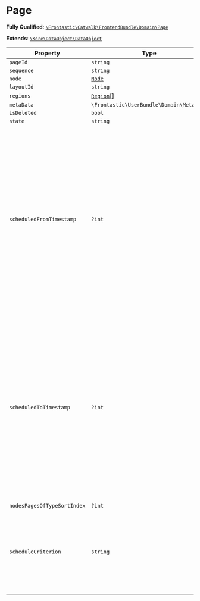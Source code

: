 #  Page

**Fully Qualified**: [`\Frontastic\Catwalk\FrontendBundle\Domain\Page`](../../../../src/php/FrontendBundle/Domain/Page.php)

**Extends**: [`\Kore\DataObject\DataObject`](https://github.com/kore/DataObject)

Property|Type|Default|Description
--------|----|-------|-----------
`pageId`|`string`||
`sequence`|`string`||
`node`|[`Node`](Node.md)||
`layoutId`|`string`||
`regions`|[`Region`](Region.md)[]|`[]`|
`metaData`|`\Frontastic\UserBundle\Domain\MetaData`||
`isDeleted`|`bool`|`false`|
`state`|`string`||
`scheduledFromTimestamp`|`?int`||This is a UNIX timestamp since doctrine can not persist a \DateTime-object to MySQL and ensure the time point is still the same. It can ensure to maintain the time but the timezone may change which produces a different time point.
`scheduledToTimestamp`|`?int`||This is a UNIX timestamp since doctrine can not persist a \DateTime-object to MySQL and ensure the time point is still the same. It can ensure to maintain the time but the timezone may change which produces a different time point.
`nodesPagesOfTypeSortIndex`|`?int`|`null`|
`scheduleCriterion`|`string`|`''`|A FECL criterion which can control when this page will be rendered if it is in the scheduled state.

